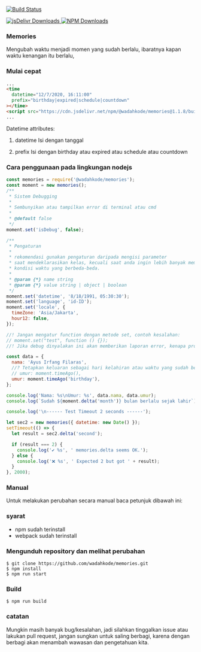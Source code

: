 [![Build Status](https://travis-ci.com/wadahkode/memories.svg?branch=dev)](https://travis-ci.com/wadahkode/memories)

<a href="https://cdn.jsdelivr.net/npm/@wadahkode/memories@1.1.1/">
    <img src="https://img.shields.io/jsdelivr/npm/hm/@wadahkode/memories?style=flat-square" alt="jsDelivr Downloads"/>
</a>
<a href="https://www.npmjs.com/package/@wadahkode/memories">
    <img src="https://img.shields.io/npm/dw/@wadahkode/memories?style=flat-square" alt="NPM Downloads"/>
</a>

### Memories

Mengubah waktu menjadi momen yang sudah berlalu, ibaratnya kapan waktu kenangan itu berlalu,

### Mulai cepat

```html
...
<time
  datetime="12/7/2020, 16:11:00"
  prefix="birthday|expired|schedule|countdown"
></time>
<script src="https://cdn.jsdelivr.net/npm/@wadahkode/memories@1.1.8/build/memories.min.js"></script>
...
```

Datetime attributes:

1. datetime
   Isi dengan tanggal

2. prefix
   Isi dengan birthday atau expired atau schedule atau countdown

### Cara penggunaan pada lingkungan nodejs

```javascript
const memories = require('@wadahkode/memories');
const moment = new memories();
/**
 * Sistem Debugging
 *
 * Sembunyikan atau tampilkan error di terminal atau cmd
 *
 * @default false
 */
moment.set('isDebug', false);

/**
 * Pengaturan
 *
 * rekomendasi gunakan pengaturan daripada mengisi parameter
 * saat mendeklarasikan kelas, kecuali saat anda ingin lebih banyak membuat
 * kondisi waktu yang berbeda-beda.
 *
 * @param {*} name string
 * @param {*} value string | object | boolean
 */
moment.set('datetime', '8/18/1991, 05:30:30');
moment.set('language', 'id-ID');
moment.set('locale', {
  timeZone: 'Asia/Jakarta',
  hour12: false,
});

//! Jangan mengatur function dengan metode set, contoh kesalahan:
// moment.set("test", function () {});
//! Jika debug dinyalakan ini akan memberikan laporan error, kenapa program tidak dapat berjalan?

const data = {
  nama: 'Ayus Irfang Filaras',
  //? Tetapkan keluaran sebagai hari kelahiran atau waktu yang sudah berlalu.
  // umur: moment.timeAgo(),
  umur: moment.timeAgo('birthday'),
};

console.log('Nama: %s\nUmur: %s', data.nama, data.umur);
console.log(`Sudah ${moment.delta('month')} bulan berlalu sejak lahir`);

console.log('\n------ Test Timeout 2 seconds ------');

let sec2 = new memories({ datetime: new Date() });
setTimeout(() => {
  let result = sec2.delta('second');

  if (result === 2) {
    console.log('✔️ %s', ' memories.delta seems OK.');
  } else {
    console.log('❌ %s', ' Expected 2 but got ' + result);
  }
}, 2000);
```

### Manual

Untuk melakukan perubahan secara manual baca petunjuk dibawah ini:

### syarat

<ul>
    <li>npm sudah terinstall</li>
    <li>webpack sudah terinstall</li>
</ul>

### Mengunduh repository dan melihat perubahan

    $ git clone https://github.com/wadahkode/memories.git
    $ npm install
    $ npm run start

### Build

    $ npm run build

### catatan

Mungkin masih banyak bug/kesalahan, jadi silahkan tinggalkan issue atau lakukan pull request,
jangan sungkan untuk saling berbagi, karena dengan berbagi akan
menambah wawasan dan pengetahuan kita.
